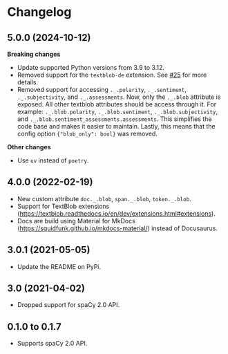 # Changelog

## 5.0.0 (2024-10-12)

**Breaking changes**

- Update supported Python versions from 3.9 to 3.12.
- Removed support for the `textblob-de` extension. See [#25](https://github.com/SamEdwardes/spacytextblob/issues/25) for more details.
- Removed support for accessing `._.polarity`, `._.sentiment`, `._.subjectivity`, and `._.assessments`. Now, only the `._.blob` attribute is exposed. All other textblob attributes should be access through it. For example: `._.blob.polarity`, `._.blob.sentiment`, `._.blob.subjectivity`, and `._.blob.sentiment_assessments.assessments`. This simplifies the code base and makes it easier to maintain. Lastly, this means that the config option `{"blob_only": bool}` was removed.

**Other changes**

- Use `uv` instead of `poetry`.

## 4.0.0 (2022-02-19)

- New custom attribute `doc._.blob`, `span._.blob`, `token._.blob`.
- Support for TextBlob extensions (https://textblob.readthedocs.io/en/dev/extensions.html#extensions).
- Docs are build using Material for MkDocs (https://squidfunk.github.io/mkdocs-material/) instead of Docusaurus.

## 3.0.1 (2021-05-05)

- Update the README on PyPi.

## 3.0 (2021-04-02)

- Dropped support for spaCy 2.0 API.

## 0.1.0 to 0.1.7

- Supports spaCy 2.0 API.